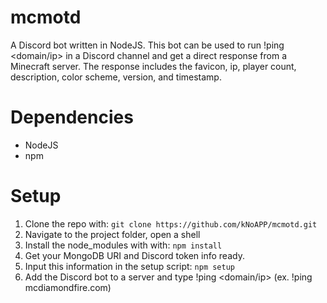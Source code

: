 # mcmotd
A Discord bot written in NodeJS. This bot can be used to run !ping <domain/ip> in a Discord channel and get a direct response from a Minecraft server. 
The response includes the favicon, ip, player count, description, color scheme, version, and timestamp.

# Dependencies
- NodeJS
- npm

# Setup
1. Clone the repo with: `git clone https://github.com/kNoAPP/mcmotd.git`
2. Navigate to the project folder, open a shell
3. Install the node_modules with with: `npm install`
4. Get your MongoDB URI and Discord token info ready.
5. Input this information in the setup script: `npm setup`
6. Add the Discord bot to a server and type !ping <domain/ip> (ex. !ping mcdiamondfire.com)

